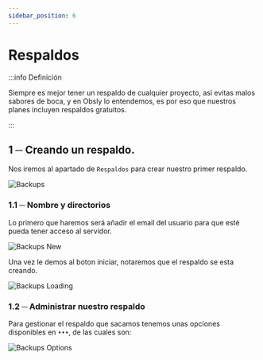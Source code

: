 ```yaml
---
sidebar_position: 6
---
```


# Respaldos
:::info Definición

Siempre es mejor tener un respaldo de cualquier proyecto, asi evitas malos sabores de boca, y en Obsly lo entendemos, es por eso que nuestros planes incluyen respaldos gratuitos.

:::

## 1 ─ Creando un respaldo.
Nos iremos al apartado de `Respaldos` para crear nuestro primer respaldo.

![Backups](/img/backups.png)


### 1.1 ─  Nombre y directorios
Lo primero que haremos será añadir el email del usuario para que esté pueda tener acceso al servidor.

![Backups New](/img/backups_new.png)

Una vez le demos al boton iniciar, notaremos que el respaldo se esta creando.

![Backups Loading](/img/backups_loading.png)

### 1.2 ─  Administrar nuestro respaldo
Para gestionar el respaldo que sacamos tenemos unas opciones disponibles en `•••`, de las cuales son:

![Backups Options](/img/backups_options.png)

